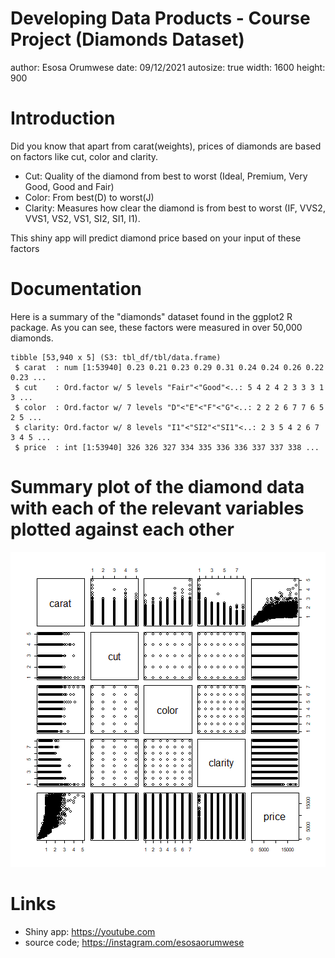 Developing Data Products - Course Project (Diamonds Dataset)
========================================================
author: Esosa Orumwese
date: 09/12/2021
autosize: true
width: 1600
height: 900

Introduction
========================================================

Did you know that apart from carat(weights), prices of diamonds are based on factors like cut, color and clarity.

- Cut: Quality of the diamond from best to worst (Ideal, Premium, Very Good, Good and Fair)
- Color: From best(D) to worst(J)
- Clarity: Measures how clear the diamond is from best to worst (IF, VVS2, VVS1, VS2, VS1, SI2, SI1, I1).


This shiny app will predict diamond price based on your input of these factors

Documentation
========================================================

Here is a summary of the "diamonds" dataset found in the ggplot2 R package. As you can see, these factors were measured in over 50,000 diamonds.


```
tibble [53,940 x 5] (S3: tbl_df/tbl/data.frame)
 $ carat  : num [1:53940] 0.23 0.21 0.23 0.29 0.31 0.24 0.24 0.26 0.22 0.23 ...
 $ cut    : Ord.factor w/ 5 levels "Fair"<"Good"<..: 5 4 2 4 2 3 3 3 1 3 ...
 $ color  : Ord.factor w/ 7 levels "D"<"E"<"F"<"G"<..: 2 2 2 6 7 7 6 5 2 5 ...
 $ clarity: Ord.factor w/ 8 levels "I1"<"SI2"<"SI1"<..: 2 3 5 4 2 6 7 3 4 5 ...
 $ price  : int [1:53940] 326 326 327 334 335 336 336 337 337 338 ...
```

Summary plot of the diamond data with each of the relevant variables plotted against each other
========================================================
![plot of chunk unnamed-chunk-2](Diamonds_presentation-figure/unnamed-chunk-2-1.png)

Links
========================================================
- Shiny app: https://youtube.com
- source code; https://instagram.com/esosaorumwese
